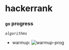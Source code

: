 # hackerrank

### `go` progress

*`algorithms`*

* warmup: ![warmup-prog](http://progressed.io/bar/100)
